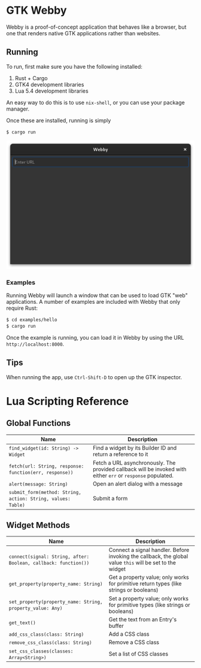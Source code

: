 # GTK Webby

Webby is a proof-of-concept application that behaves like a browser, but one that renders native GTK
applications rather than websites.

## Running

To run, first make sure you have the following installed:

1. Rust + Cargo
2. GTK4 development libraries
3. Lua 5.4 development libraries

An easy way to do this is to use `nix-shell`, or you can use your package manager.

Once these are installed, running is simply

```sh
$ cargo run
```

![Screenshot](images/screenshot.png)

### Examples

Running Webby will launch a window that can be used to load GTK "web" applications. A number of
examples are included with Webby that only require Rust:

```sh
$ cd examples/hello
$ cargo run
```

Once the example is running, you can load it in Webby by using the URL `http://localhost:8000`.

## Tips

When running the app, use `Ctrl-Shift-D` to open up the GTK inspector.

# Lua Scripting Reference

## Global Functions

| Name | Description |
| --- | --- |
| `find_widget(id: String) -> Widget` | Find a widget by its Builder ID and return a reference to it |
| `fetch(url: String, response: function(err, response))` | Fetch a URL asynchronously. The provided callback will be invoked with either `err` or `response` populated. |
| `alert(message: String)` | Open an alert dialog with a message |
| `submit_form(method: String, action: String, values: Table)` | Submit a form |

## Widget Methods

| Name | Description |
| --- | --- |
| `connect(signal: String, after: Boolean, callback: function())` | Connect a signal handler. Before invoking the callback, the global value `this` will be set to the widget |
| `get_property(property_name: String)` | Get a property value; only works for primitive return types (like strings or booleans) |
| `set_property(property_name: String, property_value: Any)` | Set a property value; only works for primitive types (like strings or booleans) |
| `get_text()` | Get the text from an Entry's buffer |
| `add_css_class(class: String)` | Add a CSS class |
| `remove_css_class(class: String)` | Remove a CSS class |
| `set_css_classes(classes: Array<String>)` | Set a list of CSS classes |
 

<!-- vim: set tw=100: -->

